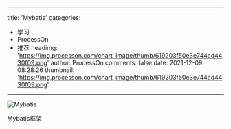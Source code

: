 
---
title: 'Mybatis'
categories: 
 - 学习
 - ProcessOn
 - 推荐
headimg: 'https://img.processon.com/chart_image/thumb/619203f50e3e744ad4430f09.png'
author: ProcessOn
comments: false
date: 2021-12-09 08:28:26
thumbnail: 'https://img.processon.com/chart_image/thumb/619203f50e3e744ad4430f09.png'
---

<div>   
<img class="thumb" alt="Mybatis" src="https://img.processon.com/chart_image/thumb/619203f50e3e744ad4430f09.png" referrerpolicy="no-referrer">
<p>Mybatis框架</p>  
</div>
            
